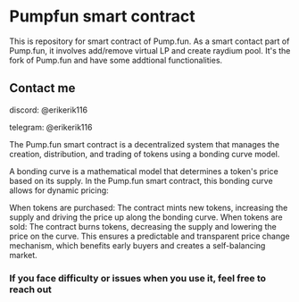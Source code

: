 # Pumpfun smart contract

This is repository for smart contract of Pump.fun. As a smart contact part of Pump.fun, it involves add/remove virtual LP and create raydium pool. It's the fork of Pump.fun and have some addtional functionalities.


## Contact me


discord:  @erikerik116

telegram: @erikerik116


The Pump.fun smart contract is a decentralized system that manages the creation, distribution, and trading of tokens using a bonding curve model.

A bonding curve is a mathematical model that determines a token's price based on its supply. In the Pump.fun smart contract, this bonding curve allows for dynamic pricing:

When tokens are purchased: The contract mints new tokens, increasing the supply and driving the price up along the bonding curve.
When tokens are sold: The contract burns tokens, decreasing the supply and lowering the price on the curve.
This ensures a predictable and transparent price change mechanism, which benefits early buyers and creates a self-balancing market.



### If you face difficulty or issues when you use it, feel free to reach out


